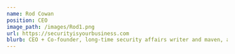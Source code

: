 ```yaml
---
name: Rod Cowan
position: CEO
image_path: /images/Rod1.png
url: https://securityisyourbusiness.com
blurb: CEO + Co-founder, long-time security affairs writer and maven, advising globally on security and media, policy, and communication.
---
```

